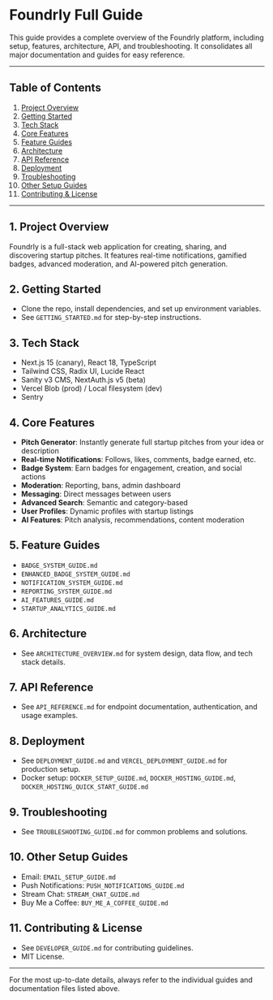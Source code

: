 # Foundrly Full Guide

This guide provides a complete overview of the Foundrly platform, including setup, features, architecture, API, and troubleshooting. It consolidates all major documentation and guides for easy reference.

---

## Table of Contents
1. [Project Overview](#project-overview)
2. [Getting Started](#getting-started)
3. [Tech Stack](#tech-stack)
4. [Core Features](#core-features)
5. [Feature Guides](#feature-guides)
6. [Architecture](#architecture)
7. [API Reference](#api-reference)
8. [Deployment](#deployment)
9. [Troubleshooting](#troubleshooting)
10. [Other Setup Guides](#other-setup-guides)
11. [Contributing & License](#contributing--license)

---

## 1. Project Overview
Foundrly is a full-stack web application for creating, sharing, and discovering startup pitches. It features real-time notifications, gamified badges, advanced moderation, and AI-powered pitch generation.

## 2. Getting Started
- Clone the repo, install dependencies, and set up environment variables.
- See `GETTING_STARTED.md` for step-by-step instructions.

## 3. Tech Stack
- Next.js 15 (canary), React 18, TypeScript
- Tailwind CSS, Radix UI, Lucide React
- Sanity v3 CMS, NextAuth.js v5 (beta)
- Vercel Blob (prod) / Local filesystem (dev)
- Sentry

## 4. Core Features
- **Pitch Generator**: Instantly generate full startup pitches from your idea or description
- **Real-time Notifications**: Follows, likes, comments, badge earned, etc.
- **Badge System**: Earn badges for engagement, creation, and social actions
- **Moderation**: Reporting, bans, admin dashboard
- **Messaging**: Direct messages between users
- **Advanced Search**: Semantic and category-based
- **User Profiles**: Dynamic profiles with startup listings
- **AI Features**: Pitch analysis, recommendations, content moderation

## 5. Feature Guides
- `BADGE_SYSTEM_GUIDE.md`
- `ENHANCED_BADGE_SYSTEM_GUIDE.md`
- `NOTIFICATION_SYSTEM_GUIDE.md`
- `REPORTING_SYSTEM_GUIDE.md`
- `AI_FEATURES_GUIDE.md`
- `STARTUP_ANALYTICS_GUIDE.md`

## 6. Architecture
- See `ARCHITECTURE_OVERVIEW.md` for system design, data flow, and tech stack details.

## 7. API Reference
- See `API_REFERENCE.md` for endpoint documentation, authentication, and usage examples.

## 8. Deployment
- See `DEPLOYMENT_GUIDE.md` and `VERCEL_DEPLOYMENT_GUIDE.md` for production setup.
- Docker setup: `DOCKER_SETUP_GUIDE.md`, `DOCKER_HOSTING_GUIDE.md`, `DOCKER_HOSTING_QUICK_START_GUIDE.md`

## 9. Troubleshooting
- See `TROUBLESHOOTING_GUIDE.md` for common problems and solutions.

## 10. Other Setup Guides
- Email: `EMAIL_SETUP_GUIDE.md`
- Push Notifications: `PUSH_NOTIFICATIONS_GUIDE.md`
- Stream Chat: `STREAM_CHAT_GUIDE.md`
- Buy Me a Coffee: `BUY_ME_A_COFFEE_GUIDE.md`

## 11. Contributing & License
- See `DEVELOPER_GUIDE.md` for contributing guidelines.
- MIT License.

---

For the most up-to-date details, always refer to the individual guides and documentation files listed above.
